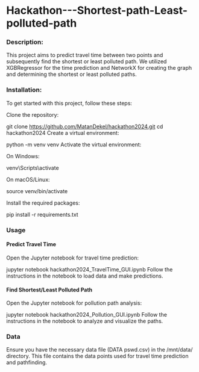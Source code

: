 <h1>Hackathon---Shortest-path-Least-polluted-path</h1>
<h3>Description:</h3>
This project aims to predict travel time between two points and subsequently find the shortest or least polluted path. We utilized XGBRegressor for the time prediction and NetworkX for creating the graph and determining the shortest or least polluted paths.

<h3>Installation:</h3>
To get started with this project, follow these steps:

Clone the repository:


git clone https://github.com/MatanDekel/hackathon2024.git
cd hackathon2024
Create a virtual environment:


python -m venv venv
Activate the virtual environment:

On Windows:

venv\Scripts\activate

On macOS/Linux:

source venv/bin/activate

Install the required packages:


pip install -r requirements.txt
<h3>Usage</h3>
<h4>Predict Travel Time</h4>
Open the Jupyter notebook for travel time prediction:


jupyter notebook hackathon2024_TravelTime_GUI.ipynb
Follow the instructions in the notebook to load data and make predictions.

<h4>Find Shortest/Least Polluted Path</h4>
Open the Jupyter notebook for pollution path analysis:


jupyter notebook hackathon2024_Pollution_GUI.ipynb
Follow the instructions in the notebook to analyze and visualize the paths.

<h3>Data</h3>
Ensure you have the necessary data file (DATA pswd.csv) in the /mnt/data/ directory. This file contains the data points used for travel time prediction and pathfinding.
